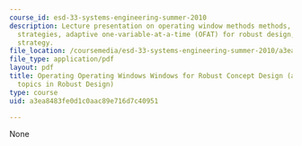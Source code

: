 ```yaml
---
course_id: esd-33-systems-engineering-summer-2010
description: Lecture presentation on operating window methods methods, concept design
  strategies, adaptive one-variable-at-a-time (OFAT) for robust design, and noise
  strategy.
file_location: /coursemedia/esd-33-systems-engineering-summer-2010/a3ea8483fe0d1c0aac89e716d7c40951_MITESD_33SUM10_lec12.pdf
file_type: application/pdf
layout: pdf
title: Operating Operating Windows Windows for Robust Concept Design (and other advanced
  topics in Robust Design)
type: course
uid: a3ea8483fe0d1c0aac89e716d7c40951

---
```

None